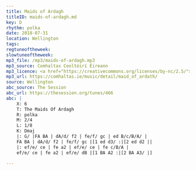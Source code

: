 ```yaml
---
title: Maids of Ardagh
titleID: maids-of-ardagh.md
key: D
rhythm: polka
date: 2018-07-31
location: Wellington 
tags: 
regtuneoftheweek:
slowtuneoftheweek:
mp3_file: /mp3/maids-of-ardagh.mp3
mp3_source: Comhaltas Ceoltóirí Éireann
mp3_licence: <a href="https://creativecommons.org/licenses/by-nc/2.5/">CC-BY-NC-2.5</a>
mp3_url: https://comhaltas.ie/music/detail/maid_of_ardath/
source: Wellington
abc_source: The Session
abc_url: https://thesession.org/tunes/466
abc: |
    X: 6
    T: The Maids Of Ardagh
    R: polka
    M: 2/4
    L: 1/8
    K: Dmaj
    |: G/ |FA BA | dA/d/ f2 | fe/f/ gc | ed B/c/B/A/ |
    FA BA | dA/d/ f2 | fe/f/ gc |[1 ed d3/ :|[2 ed d2 ||
    |: ef/e/ ce | fe a2 | ef/e/ ce | fe c/B/A |
    ef/e/ ce | fe a2 | ef/e/ dB |[1 BA A2 :|[2 BA A3/ |]

---
```


